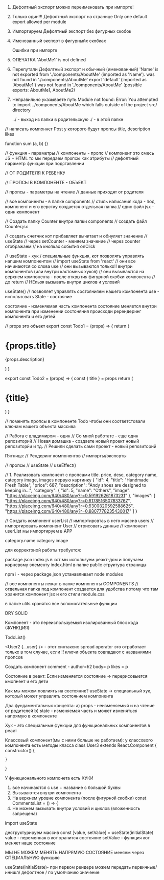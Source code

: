 1. Дефолтный экспорт можно переименовать при импорте!
2. Только один!!! Дефолтный экспорт на странице
   Only one default export allowed per module
3. Импортируем Дефолтный экспорт без фигурных скобок

4. Именованный экспорт в фигурныйх скобках

   Ошибки при импорте

5. ОПЕЧАТКА
   'AbotMe1' is not defined
6. Перепутали Дефолтный экспорт и обычный (именованный)
   'Name' is not exported from './components/AboutMe' (imported as 'Name').
   was not found in './components/AboutMe'
   export 'default' (imported as 'AboutMe1') was not found in './components/AboutMe' (possible exports: AboutMe1, AboutMe2)
7. Неправильно указываете путь
   Module not found: Error: You attempted to import ../components/AboutMe which falls outside of the project src/ directory

   ../ - выход из папки в родительскую
   ./ - в этой папке

// написать компоннет Post у которого будут пропсы title, description likes

function sum (a, b) {}

// функция - параметры
// компоненты - пропс
// компонент это смесь JS + HTML то мы передаем пропсы как атрибуты
// дефолтный параметр функции при подставлении

// ОТ РОДИТЕЛЯ К РЕБЕНКУ

// ПРОПСЫ В КОМПОНЕНТЕ - ОБЪЕКТ

// пропсы - параметры на чтение
// данные приходят от родителя

// все компоненты - в папке components
// стиль написания кода - под компонент и его верстку создается отдельная папка
// один файл jsx - один компонент

// Создать папку Counter внутри папки components
// создать файл Counter.jsx

// создать счетчик кот прибавляет вычитает и обнуляет значение
// useState
// через setCounter - меняем значение
// через counter отображаем
// на кнопках события onClick

// useState -
хук / специальные функция, кот позволять управлять напшим компонентом
// import useState from 'react'
// они все начинаются со слова use
// они вызываются только!! внутри компонентов (или внутри кастомных хуков)
// они вызываются на верхнем компонента - после открытия фигурной скобки компонента
// до return
// НЕльзя вызывать внутри циклов и условий

useState() // позволяет управлять состоянияем нашего компонента
use - использовать
State - состояние

состояние - изменяемая часть компонента
состояние меняется внутри компонента
при изменении состоняния происходи ререндеринг компонента и его детей

// props это объект
export const Todo1 = (props) => {
return (

<div>
<h1>{props.title}</h1>
<p>{props.description}</p>
</div>
)
}

export const Todo2 = (props) => {
const { title } = props
return (

<div>
<h1>{title}</h1>
</div>
)
}

// поменять пропсы в компоненте Todo чтобы они соответстовали ключам нашего объекта массива

// Работа с владимиром - один
// Со мной работате - еще один репозиторий
// Новая домашка - создаете новый проект новый репозиторйи и тд.
// Решили сделать сами проект - новый репозиторий

Пятница:
// Рендеринг компонентов
// импорты/экспорты

// пропсы 
// useState
// useEffect()

// 1. Реализовать компонент с пропсами
title. price, desc, category name, category image, images первую картинку
{
"id": 4,
"title": "Handmade Fresh Table",
"price": 687,
"description": "Andy shoes are designed to keeping in...",
"category": {
"id": 5,
"name": "Others",
"image": "https://placeimg.com/640/480/any?r=0.591926261873231"
},
"images": [
"https://placeimg.com/640/480/any?r=0.9178516507833767",
"https://placeimg.com/640/480/any?r=0.9300320592588625",
"https://placeimg.com/640/480/any?r=0.8807778235430017"
]
}

// Создать компонент userList
// импортировтаь в него массив users
// импортировать компонент User
// отрисовать данные
// компонент userList мы импортируем в APP

category.name
category.image

для корректоной работы требуется:

package.json
index.js в кот мы используем реакт-дом и получаем корневому элементу
index.html в папке public структура страницы

npm i - через package.json устанавливает
node modules

// все компоненты лежат в папке компоненты COMPONENTS
// отдельная папка под компонент создается для удобства
потому что там хранится компонент jsx
и его стили module.css

в папке utils хранятся все вспомогательные функции

DRY
SOLID

Компонент - это переиспользуемый изолированный блок кода (ФУНКЦИЯ)

<TodoList /> TodoList()

<User2 {...user} /> - этот синтаксис spread operator
это отработает только в том случае, если !! ключи объекта совпадают с названиями пропсов

Создать компонент comment - author=h2 body= p likes = p

Состояние в реакт:
Если изменяется состояние => перерисовыется кмопнент и его дети

Как мы можем повлиять на состояние?
useState -> специальный хук, который может управлять состоянием компонента

Два фундаментальных концепта:
a) props - неизменяемый и на чтение от родителей
b) state - изменяемая часть и может изменяться напрямую в компоненте

Хук - это специальные функции для функциональных компонентов в реакт

Классовый компонент(мы с ними больше не работаем):
у классового компонента есть методы класса
class User3 extends React.Component {
constructor() {

    }

}

У функционального компонета есть ХУКИ

1. все начинаются с use + название с большой буквы
2. Вызываются внутри компонента
3. На верхнем уровне компонента (после фигурной скобки)
   const CommentsList = () => {
4. Не можем вызывать внутри условий и циклов (вложенность запрещена)

import useState

деструктурируем массив
const [value, setValue] = useState(initialState)
value - переменная в кот хранится состояние
setValue - функция кот меняет наше состояние

МЫ НЕ МОЖЕМ МЕНЯТЬ НАПРЯМУЮ СОСТОЯНИЕ
меняем через СПЕЦИАЛЬНУЮ функцию

useState(initialState)- при первом рендере можем передать первичные/инишл/ дефолтное / по умолчанию значение
